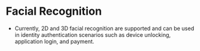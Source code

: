 # Facial Recognition<a name="EN-US_TOPIC_0000001080120330"></a>

-   Currently, 2D and 3D facial recognition are supported and can be used in identity authentication scenarios such as device unlocking, application login, and payment.


